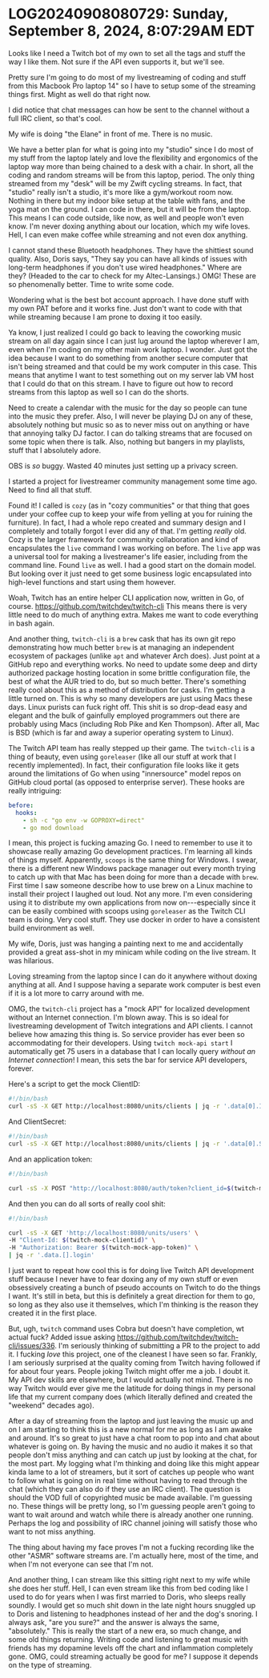 # LOG20240908080729: Sunday, September  8, 2024,  8:07:29AM EDT

Looks like I need a Twitch bot of my own to set all the tags and stuff the way I like them. Not sure if the API even supports it, but we'll see.

Pretty sure I'm going to do most of my livestreaming of coding and stuff from this Macbook Pro laptop 14" so I have to setup some of the streaming things first. Might as well do that right now.

I did notice that chat messages can how be sent to the channel without a full IRC client, so that's cool.

My wife is doing "the Elane" in front of me. There is no music.

We have a better plan for what is going into my "studio" since I do most of my stuff from the laptop lately and love the flexibility and ergonomics of the laptop way more than being chained to a desk with a chair. In short, all the coding and random streams will be from this laptop, period. The only thing streamed from my "desk" will be my Zwift cycling streams. In fact, that "studio" really isn't a studio, it's more like a gym/workout room now. Nothing in there but my indoor bike setup at the table with fans, and the yoga mat on the ground. I can code in there, but it will be from the laptop. This means I can code outside, like now, as well and people won't even know. I'm never doxing anything about our location, which my wife loves. Hell, I can even make coffee while streaming and not even dox anything.

I cannot stand these Bluetooth headphones. They have the shittiest sound quality. Also, Doris says, "They say you can have all kinds of issues with long-term headphones if you don't use wired headphones." Where are they? (Headed to the car to check for my Altec-Lansings.) OMG! These are so phenomenally better. Time to write some code.

Wondering what is the best bot account approach. I have done stuff with my own PAT before and it works fine. Just don't want to code with that while streaming because I am prone to doxing it too easily.

Ya know, I just realized I could go back to leaving the coworking music stream on all day again since I can just lug around the laptop wherever I am, even when I'm coding on my other main work laptop. I wonder. Just got the idea because I want to do something from another secure computer that isn't being streamed and that could be my work computer in this case. This means that anytime I want to test something out on my server lab VM host that I could do that on this stream. I have to figure out how to record streams from this laptop as well so I can do the shorts.

Need to create a calendar with the music for the day so people can tune into the music they prefer. Also, I will never be playing DJ on any of these, absolutely nothing but music so as to never miss out on anything or have that annoying talky DJ factor. I can do talking streams that are focused on some topic when there is talk. Also, nothing but bangers in my playlists, stuff that I absolutely adore.

OBS is *so* buggy. Wasted 40 minutes just setting up a privacy screen.

I started a project for livestreamer community management some time ago. Need to find all that stuff.

Found it! I called is `cozy` (as in "cozy communities" or that thing that goes under your coffee cup to keep your wife from yelling at you for ruining the furniture). In fact, I had a whole repo created and summary design and I completely and totally forgot I ever did any of that. I'm getting *really* old. Cozy is the larger framework for community collaboration and kind of encapsulates the `live` command I was working on before. The `live` app was a universal tool for making a livestreamer's life easier, including from the command line. Found `live` as well. I had a good start on the domain model. But looking over it just need to get some business logic encapsulated into high-level functions and start using them however.

Woah, Twitch has an entire helper CLI application now, written in Go, of course. https://github.com/twitchdev/twitch-cli This means there is very little need to do much of anything extra. Makes me want to code everything in bash again.

And another thing, `twitch-cli` is a `brew` cask that has its own git repo demonstrating how much better `brew` is at managing an independent ecosystem of packages (unlike `apt` and whatever Arch does). Just point at a GitHub repo and everything works. No need to update some deep and dirty authorized package hosting location in some brittle configuration file, the best of what the AUR tried to do, but so much better. There's something really cool about this as a method of distribution for casks. I'm getting a little turned on. This is why so many developers are just using Macs these days. Linux purists can fuck right off. This shit is so drop-dead easy and elegant and the bulk of gainfully employed programmers out there are probably using Macs (including Rob Pike and Ken Thompson). After all, Mac is BSD (which is far and away a superior operating system to Linux).

The Twitch API team has really stepped up their game. The `twitch-cli` is a thing of beauty, even using `goreleaser` (like all our stuff at work that I recently implemented). In fact, their configuration file looks like it gets around the limitations of Go when using "innersource" model repos on GitHub cloud portal (as opposed to enterprise server). These hooks are really intriguing:

```yaml
before:
  hooks:
    - sh -c "go env -w GOPROXY=direct"
    - go mod download
```

I mean, this project is fucking amazing Go. I need to remember to use it to showcase really amazing Go development practices. I'm learning all kinds of things myself. Apparently, `scoops` is the same thing for Windows. I swear, there is a different new Windows package manager out every month trying to catch up with that Mac has been doing for more than a decade with `brew`. First time I saw someone describe how to use brew on a Linux machine to install their project I laughed out loud. Not any more. I'm even considering using it to distribute my own applications from now on---especially since it can be easily combined with scoops using `goreleaser` as the Twitch CLI team is doing. Very cool stuff. They use docker in order to have a consistent build environment as well.

My wife, Doris, just was hanging a painting next to me and accidentally provided a great ass-shot in my minicam while coding on the live stream. It was hilarious.

Loving streaming from the laptop since I can do it anywhere without doxing anything at all. And I suppose having a separate work computer is best even if it is a lot more to carry around with me.

OMG, the `twitch-cli` project has a "mock API" for localized development without an Internet connection. I'm blown away. This is so ideal for livestreaming development of Twitch integrations and API clients. I cannot believe how amazing this thing is. So service provider has ever been so accommodating for their developers. Using `twitch mock-api start` I automatically get 75 users in a database that I can locally query *without an Internet connection*! I mean, this sets the bar for service API developers, forever. 

Here's a script to get the mock ClientID:

```sh
#!/bin/bash
curl -sS -X GET http://localhost:8080/units/clients | jq -r '.data[0].ID'
```

And ClientSecret:

```sh
#!/bin/bash
curl -sS -X GET http://localhost:8080/units/clients | jq -r '.data[0].Secret'
```

And an application token:

```sh
#!/bin/bash

curl -sS -X POST "http://localhost:8080/auth/token?client_id=$(twitch-mock-clientid)&client_secret=$(twitch-mock-clientsecret)&grant_type=client_credentials" | jq -r '.access_token'

```

And then you can do all sorts of really cool shit:

```sh
#!/bin/bash

curl -sS -X GET 'http://localhost:8080/units/users' \
-H "Client-Id: $(twitch-mock-clientid)" \
-H "Authorization: Bearer $(twitch-mock-app-token)" \
| jq -r '.data.[].login'
```

I just want to repeat how cool this is for doing live Twitch API development stuff because I never have to fear doxing any of my own stuff or even obsessively creating a bunch of pseudo accounts on Twitch to do the things I want. It's still in beta, but this is definitely a great direction for them to go, so long as they also use it themselves, which I'm thinking is the reason they created it in the first place.

But, ugh, `twitch` command uses Cobra but doesn't have completion, wt actual fuck? Added issue asking <https://github.com/twitchdev/twitch-cli/issues/336>. I'm seriously thinking of submitting a PR to the project to add it. I fucking *love* this project, one of the cleanest I have seen so far. Frankly, I am seriously surprised at the quality coming from Twitch having followed if for about four years. People joking Twitch might offer me a job. I doubt it. My API dev skills are elsewhere, but I would actually not mind. There is no way Twitch would ever give me the latitude for doing things in my personal life that my current company does (which literally defined and created the "weekend" decades ago).

After a day of streaming from the laptop and just leaving the music up and on I am starting to think this is a new normal for me as long as I am awake and around. It's so great to just have a chat room to pop into and chat about whatever is going on. By having the music and no audio it makes it so that people don't miss anything and can catch up just by looking at the chat, for the most part. My logging what I'm thinking and doing like this might appear kinda lame to a lot of streamers, but it sort of catches up people who want to follow what is going on in real time without having to read through the chat (which they can also do if they use an IRC client). The question is should the VOD full of copyrighted music be made available. I'm guessing no. These things will be pretty long, so I'm guessing people aren't going to want to wait around and watch while there is already another one running. Perhaps the log and possibility of IRC channel joining will satisfy those who want to not miss anything.

The thing about having my face proves I'm not a fucking recording like the other "ASMR" software streams are. I'm actually here, most of the time, and when I'm not everyone can see that I'm not.

And another thing, I can stream like this sitting right next to my wife while she does her stuff. Hell, I can even stream like this from bed coding like I used to do for years when I was first married to Doris, who sleeps really soundly. I would get so much shit down in the late night hours snuggled up to Doris and listening to headphones instead of her and the dog's snoring. I always ask, "are you sure?" and the answer is always the same, "absolutely." This is really the start of a new era, so much change, and some old things returning. Writing code and listening to great music with friends has my dopamine levels off the chart and inflammation completely gone. OMG, could streaming actually be good for me? I suppose it depends on the type of streaming.
